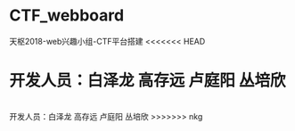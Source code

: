 # CTF_webboard
天枢2018-web兴趣小组-CTF平台搭建
<<<<<<< HEAD

开发人员：白泽龙 高存远 卢庭阳 丛培欣
=======
<br/>
开发人员：白泽龙 高存远 卢庭阳 丛培欣
>>>>>>> nkg

